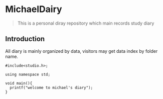 # MichaelDairy

>This is a personal diray repository which main records study diary

## Introduction
<p>
  All diary is mainly organized by data, visitors may get data index by folder name.
</p>

    #include<studio.h>;
  
    using namespace std;
  
    void main(){
      printf("welcome to michael's diary");
    }

